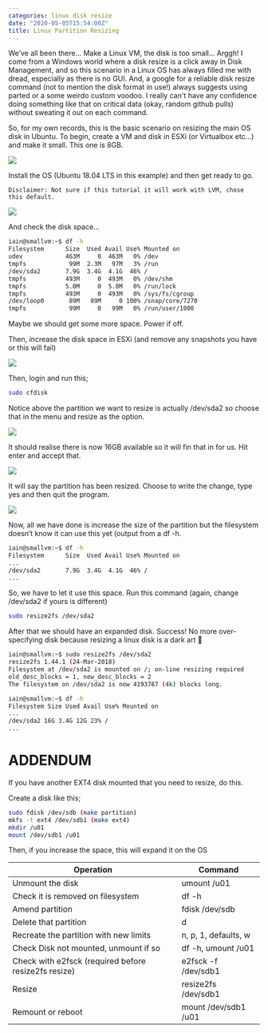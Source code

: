 ```yaml
---
categories: linux disk resize
date: "2020-05-05T15:54:00Z"
title: Linux Partition Resizing
---
```


We’ve all been there… Make a Linux VM, the disk is too small… Arggh! I come from a Windows world where a disk resize is a click away in Disk Management, and so this scenario in a Linux OS has always filled me with dread, especially as there is no GUI. And, a google for a reliable disk resize command (not to mention the disk format in use!) always suggests using parted or a some weirdo custom voodoo. I really can't have any confidence doing something like that on critical data (okay, random github pulls) without sweating it out on each command.

So, for my own records, this is the basic scenario on resizing the main OS disk in Ubuntu. To begin, create a VM and disk in ESXi (or Virtualbox etc…) and make it small. This one is 8GB.

![](/assets/images/2020/linux-partition-resizing/01.png)


Install the OS (Ubuntu 18.04 LTS in this example) and then get ready to go.

```
Disclaimer: Not sure if this tutorial it will work with LVM, chose this default.
```


![](/assets/images/2020/linux-partition-resizing/02.png)


And check the disk space…

```sh
iain@smallvm:~$ df -h
Filesystem      Size  Used Avail Use% Mounted on
udev            463M     0  463M   0% /dev
tmpfs            99M  2.3M   97M   3% /run
/dev/sda2       7.9G  3.4G  4.1G  46% /
tmpfs           493M     0  493M   0% /dev/shm
tmpfs           5.0M     0  5.0M   0% /run/lock
tmpfs           493M     0  493M   0% /sys/fs/cgroup
/dev/loop0       89M   89M     0 100% /snap/core/7270
tmpfs            99M     0   99M   0% /run/user/1000
```

Maybe we should get some more space. Power if off.

Then, increase the disk space in ESXi (and remove any snapshots you have or this will fail)

![](/assets/images/2020/linux-partition-resizing/03.png)

Then, login and run this;

```sh
sudo cfdisk
```

Notice above the partition we want to resize is actually /dev/sda2 so choose that in the menu and resize as the option.

![](/assets/images/2020/linux-partition-resizing/04.png)

It should realise there is now 16GB available so it will fin that in for us. Hit enter and accept that.

![](/assets/images/2020/linux-partition-resizing/05.png)

It will say the partition has been resized. Choose to write the change, type yes and then quit the program.

![](/assets/images/2020/linux-partition-resizing/06.png)

Now, all we have done is increase the size of the partition but the filesystem doesn’t know it can use this yet (output from a df -h.

```sh
iain@smallvm:~$ df -h
Filesystem      Size  Used Avail Use% Mounted on
...
/dev/sda2       7.9G  3.4G  4.1G  46% /
...
```

So, we have to let it use this space. Run this command (again, change /dev/sda2 if yours is different)

```sh
sudo resize2fs /dev/sda2
```

After that we should have an expanded disk. Success! No more over-specifying disk because resizing a linux disk is a dark art 🙂

```sh
iain@smallvm:~$ sudo resize2fs /dev/sda2
resize2fs 1.44.1 (24-Mar-2018)
Filesystem at /dev/sda2 is mounted on /; on-line resizing required
old_desc_blocks = 1, new_desc_blocks = 2
The filesystem on /dev/sda2 is now 4193787 (4k) blocks long.

iain@smallvm:~$ df -h
Filesystem Size Used Avail Use% Mounted on
...
/dev/sda2 16G 3.4G 12G 23% /
...
```

# ADDENDUM

If you have another EXT4 disk mounted that you need to resize, do this.

Create a disk like this;

```sh
sudo fdisk /dev/sdb (make partition)
mkfs -t ext4 /dev/sdb1 (make ext4)
mkdir /u01
mount /dev/sdb1 /u01
```

Then, if you increase the space, this will expand it on the OS

| Operation                                              | Command              |
| ------------------------------------------------------ | -------------------- |
| Unmount the disk                                       | umount /u01          |
| Check it is removed on filesystem                      | df \-h               |
| Amend partition                                        | fdisk /dev/sdb       |
| Delete that partition                                  | d                    |
| Recreate the partition with new limits                 | n, p, 1, defaults, w |
| Check Disk not mounted, unmount if so                  | df \-h, umount /u01  |
| Check with e2fsck \(required before resize2fs resize\) | e2fsck \-f /dev/sdb1 |
| Resize                                                 | resize2fs /dev/sdb1  |
| Remount or reboot                                      | mount /dev/sdb1 /u01 |
